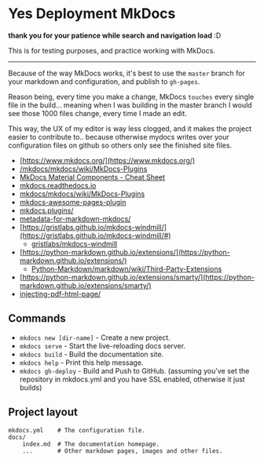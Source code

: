 # Yes Deployment MkDocs

**thank you for your patience while search and navigation load** :D

This is for testing purposes, and practice working with MkDocs.

---

Because of the way MkDocs works, it's best to use the `master` branch for your markdown and configuration, and publish to `gh-pages`.

Reason being, every time you make a change, MkDocs `touches` every single file in the build... meaning when I was building in the master branch I would see those 1000 files change, every time I made an edit.

This way, the UX of my editor is way less clogged, and it makes the project easier to contribute to.. because otherwise mydocs writes over your configuration files on github so others only see the finished site files.

* [https://www.mkdocs.org/](https://www.mkdocs.org/)
* [/mkdocs/mkdocs/wiki/MkDocs-Plugins](https://github.com/mkdocs/mkdocs/wiki/MkDocs-Plugins)
* [MkDocs Material Components - Cheat Sheet](https://yakworks.github.io/mkdocs-material-components/cheat-sheet/)
* [mkdocs.readthedocs.io](https://mkdocs.readthedocs.io)
* [mkdocs/mkdocs/wiki/MkDocs-Plugins](https://github.com/mkdocs/mkdocs/wiki/MkDocs-Plugins)
* [mkdocs-awesome-pages-plugin](https://github.com/lukasgeiter/mkdocs-awesome-pages-plugin)
* [mkdocs.plugins/](https://www.wheelodex.org/entry-points/mkdocs.plugins/)
* [metadata-for-markdown-mkdocs/](https://blogs.pjjk.net/phil/metadata-for-markdown-mkdocs/)
* [https://gristlabs.github.io/mkdocs-windmill/](https://gristlabs.github.io/mkdocs-windmill/#)
  * [gristlabs/mkdocs-windmill](https://github.com/gristlabs/mkdocs-windmill)
* [https://python-markdown.github.io/extensions/](https://python-markdown.github.io/extensions/)
  * [Python-Markdown/markdown/wiki/Third-Party-Extensions](https://github.com/Python-Markdown/markdown/wiki/Third-Party-Extensions)
* [https://python-markdown.github.io/extensions/smarty/](https://python-markdown.github.io/extensions/smarty/)
* [injecting-pdf-html-page/](https://scalified.com/2018/01/16/injecting-pdf-html-page/)


## Commands

* `mkdocs new [dir-name]` - Create a new project.
* `mkdocs serve` - Start the live-reloading docs server.
* `mkdocs build` - Build the documentation site.
* `mkdocs help` - Print this help message.
* `mkdocs gh-deploy` - Build and Push to GitHub. (assuming you've set the repository in mkdocs.yml and you have SSL enabled, otherwise it just builds)

## Project layout

    mkdocs.yml    # The configuration file.
    docs/
        index.md  # The documentation homepage.
        ...       # Other markdown pages, images and other files.
